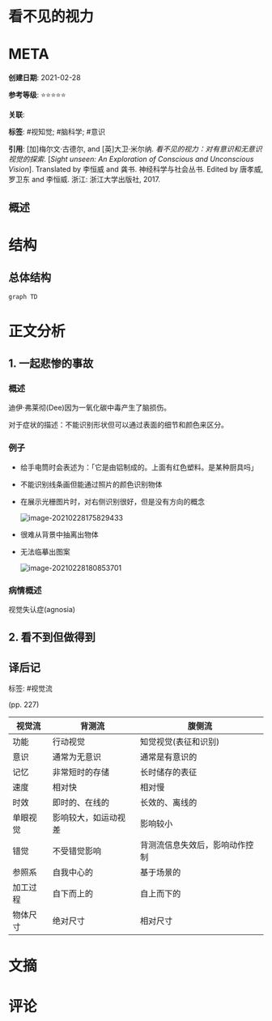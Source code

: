 # 看不见的视力

# META

**创建日期**: 2021-02-28

**参考等级**: ⭐⭐⭐⭐⭐

**关联**: 

**标签**: #视知觉; #脑科学; #意识

**引用**: [加]梅尔文·古德尔, and [英]大卫·米尔纳. *看不见的视力：对有意识和无意识视觉的探索*. [*Sight unseen: An Exploration of Conscious and Unconscious Vision*]. Translated by 李恒威 and 龚书. 神经科学与社会丛书. Edited by 唐孝威, 罗卫东 and 李恒威. 浙江: 浙江大学出版社, 2017.

## 概述


# 结构

## 总体结构

```mermaid
graph TD

```

# 正文分析

## 1. 一起悲惨的事故

### 概述

迪伊·弗莱彻(Dee)因为一氧化碳中毒产生了脑损伤。

对于症状的描述：不能识别形状但可以通过表面的细节和颜色来区分。

### 例子

* 给手电筒时会表述为：「它是由铝制成的。上面有红色塑料。是某种厨具吗」
* 不能识别线条画但能通过照片的颜色识别物体

* 在展示光栅图片时，对右侧识别很好，但是没有方向的概念

    ![image-20210228175829433](https://typora-picgo-bed.oss-cn-beijing.aliyuncs.com/image-20210228175829433.png)

* 很难从背景中抽离出物体

* 无法临摹出图案

    ![image-20210228180853701](https://typora-picgo-bed.oss-cn-beijing.aliyuncs.com/image-20210228180853701.png)

### 病情概述

视觉失认症(agnosia)

## 2. 看不到但做得到



## 译后记

标签: #视觉流

(pp. 227)

| 视觉流   | 背测流               | 腹侧流                         |
| -------- | -------------------- | ------------------------------ |
| 功能     | 行动视觉             | 知觉视觉(表征和识别)           |
| 意识     | 通常为无意识         | 通常是有意识的                 |
| 记忆     | 非常短时的存储       | 长时储存的表征                 |
| 速度     | 相对快               | 相对慢                         |
| 时效     | 即时的、在线的       | 长效的、离线的                 |
| 单眼视觉 | 影响较大，如运动视差 | 影响较小                       |
| 错觉     | 不受错觉影响         | 背测流信息失效后，影响动作控制 |
| 参照系   | 自我中心的           | 基于场景的                     |
| 加工过程 | 自下而上的           | 自上而下的                     |
| 物体尺寸 | 绝对尺寸             | 相对尺寸                       |





# 文摘

# 评论
